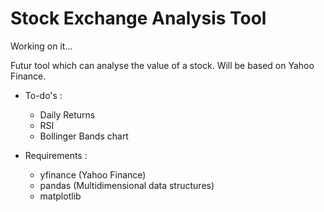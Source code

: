 # Stock Exchange Analysis Tool

Working on it...

Futur tool which can analyse the value of a stock.
Will be based on Yahoo Finance.

* To-do's :
    * Daily Returns
    * RSI
    * Bollinger Bands chart


* Requirements :
    * yfinance (Yahoo Finance)
    * pandas (Multidimensional data structures)
    * matplotlib
